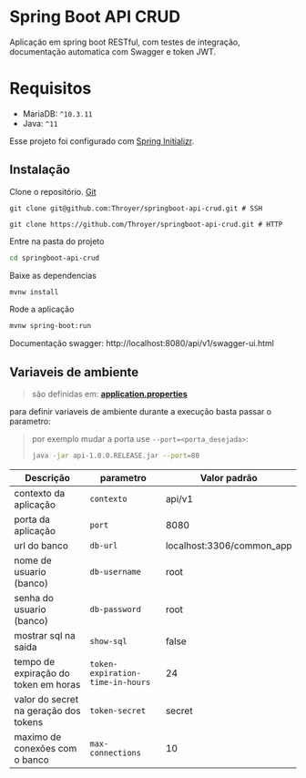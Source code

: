 # Spring Boot API CRUD

Aplicação em spring boot RESTful, com testes de integração, documentação automatica com Swagger e token JWT.

# Requisitos
 - MariaDB: `^10.3.11`
 - Java: `^11`

Esse projeto foi configurado com [Spring Initializr](https://start.spring.io/).

## Instalação

Clone o repositório. [Git](https://git-scm.com/)

```shell
git clone git@github.com:Throyer/springboot-api-crud.git # SSH

git clone https://github.com/Throyer/springboot-api-crud.git # HTTP
```
Entre na pasta do projeto
```bash
cd springboot-api-crud
```

Baixe as dependencias
```bash
mvnw install
```

Rode a aplicação
```bash
mvnw spring-boot:run
```

Documentação swagger: http://localhost:8080/api/v1/swagger-ui.html

## Variaveis de ambiente
> são definidas em: [**application.properties**](./src/main/resources/application.properties)


para definir variaveis de ambiente durante a execução basta passar o parametro:

>  por exemplo mudar a porta use `--port=<porta_desejada>`:
> ```bash
> java -jar api-1.0.0.RELEASE.jar --port=80
> ```

|                 **Descrição**                      |           **parametro**               |              **Valor padrão**             |
|----------------------------------------------------|---------------------------------------|-------------------------------------------|
| contexto da aplicação                              | `contexto`                            | api/v1                                    |
| porta da aplicação                                 | `port`                                | 8080                                      |
| url do banco                                       | `db-url`                              | localhost:3306/common_app              |
| nome de usuario (banco)                            | `db-username`                         | root                                      |
| senha do usuario (banco)                           | `db-password`                         | root                                      |
| mostrar sql na saida                               | `show-sql`                            | false                                     |
| tempo de expiração do token em horas               | `token-expiration-time-in-hours`      | 24                                        |
| valor do secret na geração dos tokens              | `token-secret`                        | secret                                    |
| maximo de conexões com o banco                     | `max-connections`                     | 10                                        |
